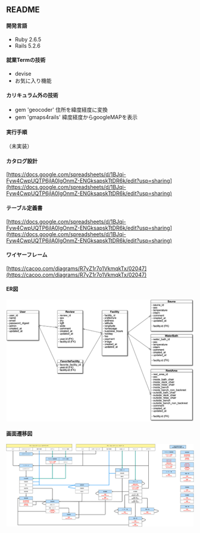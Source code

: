 ## README
#### 開発言語
- Ruby 2.6.5
- Rails 5.2.6

#### 就業Termの技術
- devise
- お気に入り機能

#### カリキュラム外の技術
- gem 'geocoder' 住所を緯度経度に変換
- gem 'gmaps4rails' 緯度経度からgoogleMAPを表示

#### 実行手順
（未実装）

#### カタログ設計
[https://docs.google.com/spreadsheets/d/1BJqi-Fyw4CwpUQTP6jIA0IgOnmZ-ENGksapskTtDR6k/edit?usp=sharing](https://docs.google.com/spreadsheets/d/1BJqi-Fyw4CwpUQTP6jIA0IgOnmZ-ENGksapskTtDR6k/edit?usp=sharing)

#### テーブル定義書
[https://docs.google.com/spreadsheets/d/1BJqi-Fyw4CwpUQTP6jIA0IgOnmZ-ENGksapskTtDR6k/edit?usp=sharing](https://docs.google.com/spreadsheets/d/1BJqi-Fyw4CwpUQTP6jIA0IgOnmZ-ENGksapskTtDR6k/edit?usp=sharing)

#### ワイヤーフレーム
[https://cacoo.com/diagrams/R7yZ1r7o1VkmqkTx/02047](https://cacoo.com/diagrams/R7yZ1r7o1VkmqkTx/02047)

#### ER図
![ER1](./public/ER.png)

#### 画面遷移図
![画面遷移図](./public/Screen_transition_diagram.png)
